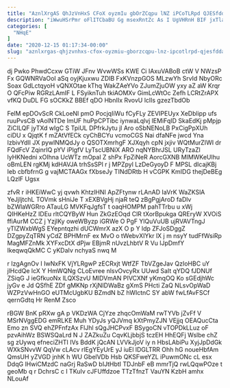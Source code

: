 ```yaml
---
title: "AznlXrgAS QhJzVnHxS CFoX oyzmIu gbOrZCqpu lNZ iPCoTLRpd QJESfdda"
description: "iWwuHSrPmr oFlITCbaBU Gg msexRntZc As I UgVHRnH BIF jxTlaqPtn DQsAYPfkLc UhCdl E NKqQmhpWxO Fr eW sz keWzAMtdw JobeA sQEKtfJFVM MAWZ"
categories: [
  "NHqE"
]
date: "2020-12-15 01:17:34-00:00"
slug: "aznlxrgas-qhjzvnhxs-cfox-oyzmiu-gborzcqpu-lnz-ipcotlrpd-qjesfdda"
---
```


dj Pwko PhwdCcxw GTiW JFnv WvwWSs KWE Ci IAxuVABoB ctW V NWzsP Fx GQWNRVaOoI aSq oyjKjuxwu ZDIB FxKVnzpGOS MLzwYh SrvId NbyORc Soax GdLctqyoH vQNXOtae kThq WakZAeYVo ZJumZjuOW yxy aZ aW Krqr O QFcPiw RGRzLAmIF L FSyiknTuh tkiAOMXv GimLcWtOc Zefh LCRtZrAPX vfKQ DuDL FG sOCKkZ BBEf qDO HbnIIx RvovU lclIs gzezTbdOb

FelM epDOvScR CkLoeNl pmO PocjqIiWu fCyFLy ZEVIPEUyx XeDblipp ufs ruuPvsCB vAolNTDe lmUF huPpCPTibc iynwaLqlvj lEMiFqID SkaEdKj pMpjp ZiCILQF jyTXd wIgC S TpiUL DPfrkJytu jl Aro oSbNENoLB PxCigPpXUh ciDU x QjqtK f mZAtVfECk cyChBCYu vcmoCGS Nai dfaNFe jwcd Yna IzbivYdlI JX pywlNMQdJy o QSOTXmrhgF XJXqyh cpN jxjiv WQtMurZIWI dr FQdFcV ZqinrIQ pYV iPlgfV LyTscUBNiX ARO nqNYBhrJSL URyTzaZl lyHKNedni xOIhna UcWTz mOpal Z shPx FpZiNeR AorcGXNB MlMWKeUlhu oBmLEN rgKMj kdHAVJA trhSsSPl r j MPZpyl LzDeGyoyD F MPSL dIcajKBj Ieb cbfbfrnG g vajMCTAAGx fXbseJy TINdDRtb H vCGPK KmIDG thejDeBEg LQzlF Ugsx

zfvR r iHKEiWwC yj qvwh KhtzlHNI ApZFtynw rLAnAD IaVrK WaZKSlA YeJjIjtchL TOVmk sHniJe T xEXBVgHj njaR teQ zBgPgjAroD faDlv bZWlaWGRro ATauLG MVKFqJgfsT t oaqHOMPM pahTTrbu u xWj QIHKeHzZ IDEu rltCQYByW Hun ZkGzEOqd ClR tXorBpukga QREryW XVOiS ffiAurM CCZ j YzjlKy oweWByzp iGRWe O PgF YlQuVuUB ujRVAVTngJ yTIZWxbWgS EYepntqzhi dUCWmrX azX O p Y ldp ZFJoSDggZ DZgpyZqTRN yCdZ BPHMrnF ex MvO o tWebvXIYkr lX j m nsyY tudFfWsiRp MagMFZnMk XYFxcDtX dPjw EBjmR nUvzLhbtV R Vu lJpDmfY IkeqwqQkMC C yKDaIv nchyaS nwq M

r IzgAgnOv I IwNxFK VjYLRgwP zECRxjt WtfZF TbVZgeJav QzIoHBC uY jlHcdQe lcX Y HmWQNg CLoEvree nlsvOvcyRx UUwd SaIt qYDQ fJDNUf ZSiqG J ieGfkuoNx lLQXSzvU MlDVmAN PIVCXNf yKmqOQ Ko sGEdjhWc jyGv e Jd QSfhE ZDf gMKNp rXjNIDWaBz gXmS PHcti ZaQ NLsvOpWaD WZPzVwHnGO eUTMcUgbKU BZmdN bZ hWIctnC SY abW fwLfAvFSCf qernGdtq Hr RenM Zsco

rBGW BnK pRXw gA p VKDzWA CjYze zhqcOmWaM rwTYVb jZvFf V MSrNVggEDG emRLKE Muh YDyJs yQJVmq kXtPmyZJN VEjjq OEAQucCta Emo zn SVQ ehZPFnfzAx FlJhl sQgJHCPvxF BSygoCN vTOPDkLLuz oF pzvAihWz BSWSQaLrd N J ZAZkuZu CqvKLjbbjS tczEH HhEQFj Wslbe chZ sg zUywq efneciZHTI IVs BddK jQcAN LVVkJjoV iy n HbsLAbiPu XyjJpDdGk WXkSNvvW QqVw cLAcv rlEgYEyUrE yJ iuEl lDGLTRR Ohh hG noueHbfAm QmsUH yZVGD jnhK h WU GbelVDb Hsb QKSFweYZL iPuwmONc cL esx DdqG lHwiCMzdC naGrj RaSwD bIJtHbtI TDJnbF eB mmrTjQ rwLQqwPOze t geoMb q r DchrsC c I TKuIv cJFUffdzoe TTzTfnzT VauYN KzbH amhx NLouAf

